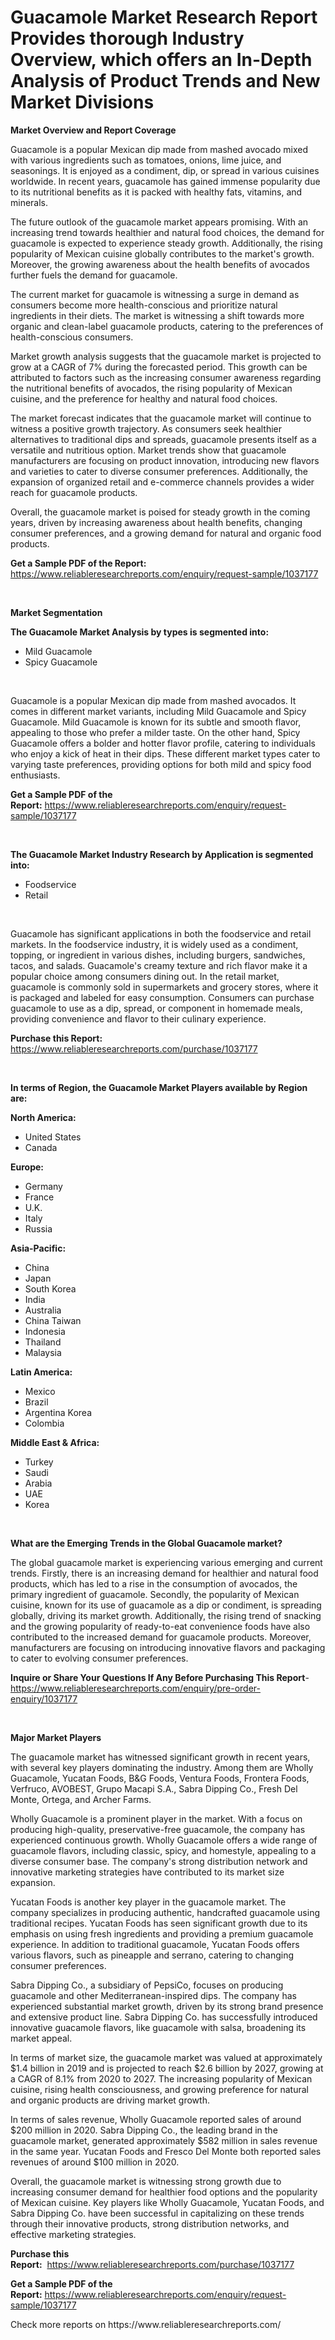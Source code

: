 <p><h1>Guacamole Market Research Report Provides thorough Industry Overview, which offers an In-Depth Analysis of Product Trends and New Market Divisions</h1></p><p><strong>Market Overview and Report Coverage</strong></p>
<p><p>Guacamole is a popular Mexican dip made from mashed avocado mixed with various ingredients such as tomatoes, onions, lime juice, and seasonings. It is enjoyed as a condiment, dip, or spread in various cuisines worldwide. In recent years, guacamole has gained immense popularity due to its nutritional benefits as it is packed with healthy fats, vitamins, and minerals.</p><p>The future outlook of the guacamole market appears promising. With an increasing trend towards healthier and natural food choices, the demand for guacamole is expected to experience steady growth. Additionally, the rising popularity of Mexican cuisine globally contributes to the market's growth. Moreover, the growing awareness about the health benefits of avocados further fuels the demand for guacamole.</p><p>The current market for guacamole is witnessing a surge in demand as consumers become more health-conscious and prioritize natural ingredients in their diets. The market is witnessing a shift towards more organic and clean-label guacamole products, catering to the preferences of health-conscious consumers.</p><p>Market growth analysis suggests that the guacamole market is projected to grow at a CAGR of 7% during the forecasted period. This growth can be attributed to factors such as the increasing consumer awareness regarding the nutritional benefits of avocados, the rising popularity of Mexican cuisine, and the preference for healthy and natural food choices.</p><p>The market forecast indicates that the guacamole market will continue to witness a positive growth trajectory. As consumers seek healthier alternatives to traditional dips and spreads, guacamole presents itself as a versatile and nutritious option. Market trends show that guacamole manufacturers are focusing on product innovation, introducing new flavors and varieties to cater to diverse consumer preferences. Additionally, the expansion of organized retail and e-commerce channels provides a wider reach for guacamole products.</p><p>Overall, the guacamole market is poised for steady growth in the coming years, driven by increasing awareness about health benefits, changing consumer preferences, and a growing demand for natural and organic food products.</p></p>
<p><strong>Get a Sample PDF of the Report:</strong> <a href="https://www.reliableresearchreports.com/enquiry/request-sample/1037177">https://www.reliableresearchreports.com/enquiry/request-sample/1037177</a></p>
<p>&nbsp;</p>
<p><strong>Market Segmentation</strong></p>
<p><strong>The Guacamole Market Analysis by types is segmented into:</strong></p>
<p><ul><li>Mild Guacamole</li><li>Spicy Guacamole</li></ul></p>
<p>&nbsp;</p>
<p><p>Guacamole is a popular Mexican dip made from mashed avocados. It comes in different market variants, including Mild Guacamole and Spicy Guacamole. Mild Guacamole is known for its subtle and smooth flavor, appealing to those who prefer a milder taste. On the other hand, Spicy Guacamole offers a bolder and hotter flavor profile, catering to individuals who enjoy a kick of heat in their dips. These different market types cater to varying taste preferences, providing options for both mild and spicy food enthusiasts.</p></p>
<p><strong>Get a Sample PDF of the Report:</strong>&nbsp;<a href="https://www.reliableresearchreports.com/enquiry/request-sample/1037177">https://www.reliableresearchreports.com/enquiry/request-sample/1037177</a></p>
<p>&nbsp;</p>
<p><strong>The Guacamole Market Industry Research by Application is segmented into:</strong></p>
<p><ul><li>Foodservice</li><li>Retail</li></ul></p>
<p>&nbsp;</p>
<p><p>Guacamole has significant applications in both the foodservice and retail markets. In the foodservice industry, it is widely used as a condiment, topping, or ingredient in various dishes, including burgers, sandwiches, tacos, and salads. Guacamole's creamy texture and rich flavor make it a popular choice among consumers dining out. In the retail market, guacamole is commonly sold in supermarkets and grocery stores, where it is packaged and labeled for easy consumption. Consumers can purchase guacamole to use as a dip, spread, or component in homemade meals, providing convenience and flavor to their culinary experience.</p></p>
<p><strong>Purchase this Report:</strong>&nbsp; <a href="https://www.reliableresearchreports.com/purchase/1037177">https://www.reliableresearchreports.com/purchase/1037177</a></p>
<p>&nbsp;</p>
<p><strong>In terms of Region, the Guacamole Market Players available by Region are:</strong></p>
<p>
    <p> <strong> North America: </strong>
        <ul>
            <li>United States</li>
            <li>Canada</li>
        </ul>
        </p> 
    <p> <strong> Europe: </strong>
        <ul>
            <li>Germany</li>
            <li>France</li>
            <li>U.K.</li>
            <li>Italy</li>
            <li>Russia</li>
        </ul>
        </p> 
    <p> <strong> Asia-Pacific: </strong>
        <ul>
            <li>China</li>
            <li>Japan</li>
            <li>South Korea</li>
            <li>India</li>
            <li>Australia</li>
            <li>China Taiwan</li>
            <li>Indonesia</li>
            <li>Thailand</li>
            <li>Malaysia</li>
        </ul>
        </p> 
    <p> <strong> Latin America: </strong>
        <ul>
            <li>Mexico</li>
            <li>Brazil</li>
            <li>Argentina Korea</li>
            <li>Colombia</li>
        </ul>
        </p> 
    <p> <strong> Middle East & Africa: </strong>
        <ul>
            <li>Turkey</li>
            <li>Saudi</li>
            <li>Arabia</li>
            <li>UAE</li>
            <li>Korea</li>
        </ul>
    </p>
    </p>
<p>&nbsp;</p>
<p><strong>What are the Emerging Trends in the Global Guacamole market?</strong></p>
<p><p>The global guacamole market is experiencing various emerging and current trends. Firstly, there is an increasing demand for healthier and natural food products, which has led to a rise in the consumption of avocados, the primary ingredient of guacamole. Secondly, the popularity of Mexican cuisine, known for its use of guacamole as a dip or condiment, is spreading globally, driving its market growth. Additionally, the rising trend of snacking and the growing popularity of ready-to-eat convenience foods have also contributed to the increased demand for guacamole products. Moreover, manufacturers are focusing on introducing innovative flavors and packaging to cater to evolving consumer preferences.</p></p>
<p><strong>Inquire or Share Your Questions If Any Before Purchasing This Report</strong>- <a href="https://www.reliableresearchreports.com/enquiry/pre-order-enquiry/1037177">https://www.reliableresearchreports.com/enquiry/pre-order-enquiry/1037177</a></p>
<p>&nbsp;</p>
<p><strong>Major Market Players</strong></p>
<p><p>The guacamole market has witnessed significant growth in recent years, with several key players dominating the industry. Among them are Wholly Guacamole, Yucatan Foods, B&G Foods, Ventura Foods, Frontera Foods, Verfruco, AVOBEST, Grupo Macapi S.A., Sabra Dipping Co., Fresh Del Monte, Ortega, and Archer Farms. </p><p>Wholly Guacamole is a prominent player in the market. With a focus on producing high-quality, preservative-free guacamole, the company has experienced continuous growth. Wholly Guacamole offers a wide range of guacamole flavors, including classic, spicy, and homestyle, appealing to a diverse consumer base. The company's strong distribution network and innovative marketing strategies have contributed to its market size expansion.</p><p>Yucatan Foods is another key player in the guacamole market. The company specializes in producing authentic, handcrafted guacamole using traditional recipes. Yucatan Foods has seen significant growth due to its emphasis on using fresh ingredients and providing a premium guacamole experience. In addition to traditional guacamole, Yucatan Foods offers various flavors, such as pineapple and serrano, catering to changing consumer preferences.</p><p>Sabra Dipping Co., a subsidiary of PepsiCo, focuses on producing guacamole and other Mediterranean-inspired dips. The company has experienced substantial market growth, driven by its strong brand presence and extensive product line. Sabra Dipping Co. has successfully introduced innovative guacamole flavors, like guacamole with salsa, broadening its market appeal.</p><p>In terms of market size, the guacamole market was valued at approximately $1.4 billion in 2019 and is projected to reach $2.6 billion by 2027, growing at a CAGR of 8.1% from 2020 to 2027. The increasing popularity of Mexican cuisine, rising health consciousness, and growing preference for natural and organic products are driving market growth. </p><p>In terms of sales revenue, Wholly Guacamole reported sales of around $200 million in 2020. Sabra Dipping Co., the leading brand in the guacamole market, generated approximately $582 million in sales revenue in the same year. Yucatan Foods and Fresco Del Monte both reported sales revenues of around $100 million in 2020.</p><p>Overall, the guacamole market is witnessing strong growth due to increasing consumer demand for healthier food options and the popularity of Mexican cuisine. Key players like Wholly Guacamole, Yucatan Foods, and Sabra Dipping Co. have been successful in capitalizing on these trends through their innovative products, strong distribution networks, and effective marketing strategies.</p></p>
<p><strong>Purchase this Report:</strong>&nbsp;&nbsp;<a href="https://www.reliableresearchreports.com/purchase/1037177">https://www.reliableresearchreports.com/purchase/1037177</a></p>
<p></p>
<p><strong>Get a Sample PDF of the Report:</strong>&nbsp;<a href="https://www.reliableresearchreports.com/enquiry/request-sample/1037177">https://www.reliableresearchreports.com/enquiry/request-sample/1037177</a></p>
<p>Check more reports on https://www.reliableresearchreports.com/</p>